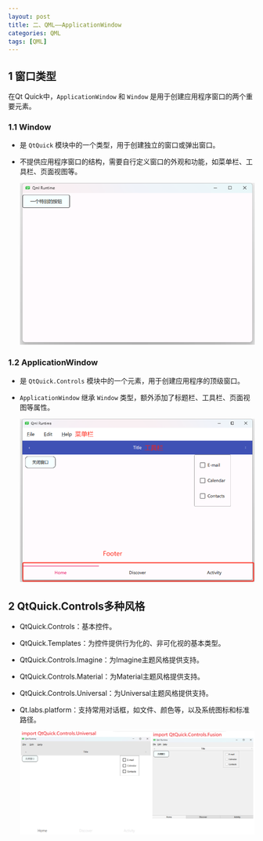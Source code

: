 ```yaml
---
layout: post
title: 二、QML——ApplicationWindow
categories: QML
tags: [QML]
---
```


## 1 窗口类型

在Qt Quick中，`ApplicationWindow` 和 `Window` 是用于创建应用程序窗口的两个重要元素。

### 1.1 Window

- 是 `QtQuick` 模块中的一个类型，用于创建独立的窗口或弹出窗口。

- 不提供应用程序窗口的结构，需要自行定义窗口的外观和功能，如菜单栏、工具栏、页面视图等。

  ![alt text](image-1.png)

### 1.2 ApplicationWindow

- 是 `QtQuick.Controls` 模块中的一个元素，用于创建应用程序的顶级窗口。

- `ApplicationWindow` 继承 `Window` 类型，额外添加了标题栏、工具栏、页面视图等属性。

  ![alt text](image.png)

## 2 QtQuick.Controls多种风格

- QtQuick.Controls：基本控件。

- QtQuick.Templates：为控件提供行为化的、非可化视的基本类型。

- QtQuick.Controls.Imagine：为Imagine主题风格提供支持。

- QtQuick.Controls.Material：为Material主题风格提供支持。

- QtQuick.Controls.Universal：为Universal主题风格提供支持。

- Qt.labs.platform：支持常用对话框，如文件、颜色等，以及系统图标和标准路径。

  ![alt text](image-2.png)
